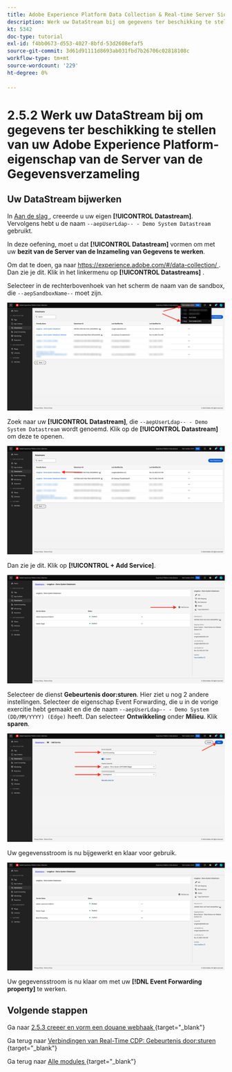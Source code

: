 ```yaml
---
title: Adobe Experience Platform Data Collection & Real-time Server Side Forwarding - Werk uw DataStream bij om gegevens beschikbaar te maken voor uw Adobe Experience Platform Data Collection Server-eigenschap
description: Werk uw DataStream bij om gegevens ter beschikking te stellen van uw bezit van de Server van de Gegevensverzameling van Adobe Experience Platform
kt: 5342
doc-type: tutorial
exl-id: f4bb0673-d553-4027-8bfd-53d2608efaf5
source-git-commit: 3d61d91111d8693ab031fbd7b26706c02818108c
workflow-type: tm+mt
source-wordcount: '229'
ht-degree: 0%

---
```


# 2.5.2 Werk uw DataStream bij om gegevens ter beschikking te stellen van uw Adobe Experience Platform-eigenschap van de Server van de Gegevensverzameling

## Uw DataStream bijwerken

In [ Aan de slag ](./../../../getting-started/gettingstarted/ex2.md), creeerde u uw eigen **[!UICONTROL Datastream]**. Vervolgens hebt u de naam `--aepUserLdap-- - Demo System Datastream` gebruikt.

In deze oefening, moet u dat **[!UICONTROL Datastream]** vormen om met uw **bezit van de Server van de Inzameling van Gegevens te werken**.

Om dat te doen, ga naar [ https://experience.adobe.com/#/data-collection/ ](https://experience.adobe.com/#/data-collection/). Dan zie je dit. Klik in het linkermenu op **[!UICONTROL Datastreams]** .

Selecteer in de rechterbovenhoek van het scherm de naam van de sandbox, die `--aepSandboxName--` moet zijn.

![ klik het pictogram van de Configuratie van Edge in de linkernavigatie ](./images/edgeconfig1b.png)

Zoek naar uw **[!UICONTROL Datastream]**, die `--aepUserLdap-- - Demo System Datastream` wordt genoemd. Klik op de **[!UICONTROL Datastream]** om deze te openen.

![ WebSDK ](./images/websdk0.png)

Dan zie je dit. Klik op **[!UICONTROL + Add Service]**.

![ WebSDK ](./images/websdk3.png)

Selecteer de dienst **Gebeurtenis door:sturen**. Hier ziet u nog 2 andere instellingen. Selecteer de eigenschap Event Forwarding, die u in de vorige exercitie hebt gemaakt en die de naam `--aepUserLdap-- - Demo System (DD/MM/YYYY) (Edge)` heeft. Dan selecteer **Ontwikkeling** onder **Milieu**. Klik **sparen**.

![ WebSDK ](./images/websdk4.png)

Uw gegevensstroom is nu bijgewerkt en klaar voor gebruik.

![ WebSDK ](./images/websdk8a.png)

Uw gegevensstroom is nu klaar om met uw **[!DNL Event Forwarding property]** te werken.

## Volgende stappen

Ga naar [ 2.5.3 creeer en vorm een douane webhaak ](./ex3.md){target="_blank"}

Ga terug naar [ Verbindingen van Real-Time CDP: Gebeurtenis door:sturen ](./aep-data-collection-ssf.md){target="_blank"}

Ga terug naar [ Alle modules ](./../../../../overview.md){target="_blank"}
